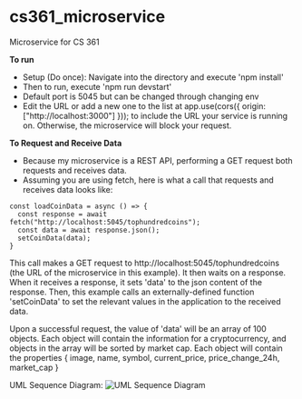 # cs361_microservice
Microservice for CS 361

**To run**
- Setup (Do once): Navigate into the directory and execute 'npm install'
- Then to run, execute 'npm run devstart'
- Default port is 5045 but can be changed through changing env
- Edit the URL or add a new one to the list at app.use(cors({ origin: ["http://localhost:3000"] })); to include the URL your service is running on. Otherwise, the microservice will block your request.

**To Request and Receive Data**
- Because my microservice is a REST API, performing a GET request both requests and receives data.
- Assuming you are using fetch, here is what a call that requests and receives data looks like:
```
const loadCoinData = async () => {
  const response = await fetch("http://localhost:5045/tophundredcoins");
  const data = await response.json();
  setCoinData(data);
}
```
This call makes a GET request to http://localhost:5045/tophundredcoins (the URL of the microservice in this example).
It then waits on a response.
When it receives a response, it sets 'data' to the json content of the response.
Then, this example calls an externally-defined function 'setCoinData' to set the relevant values in the application to the received data.

Upon a successful request, the value of 'data' will be an array of 100 objects. Each object will contain the information for a cryptocurrency, and objects in the array will be sorted by market cap.
Each object will contain the properties { image, name, symbol, current_price, price_change_24h, market_cap }

UML Sequence Diagram:
![UML Sequence Diagram](https://user-images.githubusercontent.com/59071144/180659086-259a2a54-e8fc-47e4-8c68-7ce773d649fc.png)
